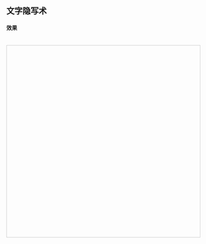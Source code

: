 ## 文字隐写术

<!-- ### 加密

### 解密 -->

#### 效果
<br>
<iframe style="width: 100%; height: 500px; border: 1px solid #ccc;" allowfullscreen="true" :src="$withBase('/demo/Steganography/text.html')"></iframe>


